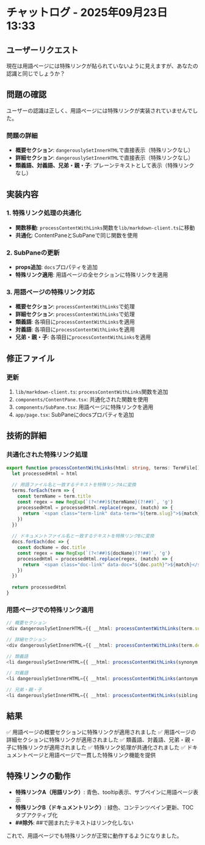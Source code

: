 # チャットログ - 2025年09月23日 13:33

## ユーザーリクエスト
現在は用語ページには特殊リンクが貼られていないように見えますが、あなたの認識と同じでしょうか？

## 問題の確認
ユーザーの認識は正しく、用語ページには特殊リンクが実装されていませんでした。

### 問題の詳細
- **概要セクション**: `dangerouslySetInnerHTML`で直接表示（特殊リンクなし）
- **詳細セクション**: `dangerouslySetInnerHTML`で直接表示（特殊リンクなし）
- **類義語、対義語、兄弟・親・子**: プレーンテキストとして表示（特殊リンクなし）

## 実装内容

### 1. 特殊リンク処理の共通化
- **関数移動**: `processContentWithLinks`関数を`lib/markdown-client.ts`に移動
- **共通化**: ContentPaneとSubPaneで同じ関数を使用

### 2. SubPaneの更新
- **props追加**: `docs`プロパティを追加
- **特殊リンク適用**: 用語ページの全セクションに特殊リンクを適用

### 3. 用語ページの特殊リンク対応
- **概要セクション**: `processContentWithLinks`で処理
- **詳細セクション**: `processContentWithLinks`で処理
- **類義語**: 各項目に`processContentWithLinks`を適用
- **対義語**: 各項目に`processContentWithLinks`を適用
- **兄弟・親・子**: 各項目に`processContentWithLinks`を適用

## 修正ファイル

### 更新
1. `lib/markdown-client.ts`: `processContentWithLinks`関数を追加
2. `components/ContentPane.tsx`: 共通化された関数を使用
3. `components/SubPane.tsx`: 用語ページに特殊リンクを適用
4. `app/page.tsx`: SubPaneにdocsプロパティを追加

## 技術的詳細

### 共通化された特殊リンク処理
```typescript
export function processContentWithLinks(html: string, terms: TermFile[], docs: DocFile[]): string {
  let processedHtml = html
  
  // 用語ファイル名と一致するテキストを特殊リンクAに変換
  terms.forEach(term => {
    const termName = term.title
    const regex = new RegExp(`(?<!##)${termName}(?!##)`, 'g')
    processedHtml = processedHtml.replace(regex, (match) => {
      return `<span class="term-link" data-term="${term.slug}">${match}</span>`
    })
  })
  
  // ドキュメントファイル名と一致するテキストを特殊リンクBに変換
  docs.forEach(doc => {
    const docName = doc.title
    const regex = new RegExp(`(?<!##)${docName}(?!##)`, 'g')
    processedHtml = processedHtml.replace(regex, (match) => {
      return `<span class="doc-link" data-doc="${doc.path}">${match}</span>`
    })
  })
  
  return processedHtml
}
```

### 用語ページでの特殊リンク適用
```typescript
// 概要セクション
<div dangerouslySetInnerHTML={{ __html: processContentWithLinks(term.summary, terms, docs) }} />

// 詳細セクション
<div dangerouslySetInnerHTML={{ __html: processContentWithLinks(term.description, terms, docs) }} />

// 類義語
<li dangerouslySetInnerHTML={{ __html: processContentWithLinks(synonym, terms, docs) }} />

// 対義語
<li dangerouslySetInnerHTML={{ __html: processContentWithLinks(antonym, terms, docs) }} />

// 兄弟・親・子
<li dangerouslySetInnerHTML={{ __html: processContentWithLinks(sibling, terms, docs) }} />
```

## 結果
✅ 用語ページの概要セクションに特殊リンクが適用されました
✅ 用語ページの詳細セクションに特殊リンクが適用されました
✅ 類義語、対義語、兄弟・親・子に特殊リンクが適用されました
✅ 特殊リンク処理が共通化されました
✅ ドキュメントページと用語ページで一貫した特殊リンク機能を提供

## 特殊リンクの動作
- **特殊リンクA（用語リンク）**: 青色、tooltip表示、サブペインに用語ページ表示
- **特殊リンクB（ドキュメントリンク）**: 緑色、コンテンツペイン更新、TOCタブアクティブ化
- **##除外**: ##で囲まれたテキストはリンク化しない

これで、用語ページでも特殊リンクが正常に動作するようになりました。
